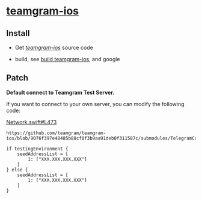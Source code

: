 # [teamgram-ios](https://github.com/teamgram/teamgram-ios)

## Install

- Get *[teamgram-ios](https://github.com/teamgram/teamgram-ios)* source code

- build, see [build teamgram-ios](https://github.com/teamgram/teamgram-ios), and google

## Patch

**Default connect to Teamgram Test Server.**

If you want to connect to your own server, you can modify the following code:

[Network.swift#L473](https://github.com/teamgram/teamgram-ios/blob/9076f397e48485b88cf0f3b9aa91deb0f311587c/submodules/TelegramCore/Sources/Network/Network.swift#L473)

```
https://github.com/teamgram/teamgram-ios/blob/9076f397e48485b88cf0f3b9aa91deb0f311587c/submodules/TelegramCore/Sources/Network/Network.swift#L473

if testingEnvironment {
    seedAddressList = [
        1: ["XXX.XXX.XXX.XXX"]
    ]
} else {
    seedAddressList = [
        1: ["XXX.XXX.XXX.XXX"]
    ]
}
```
